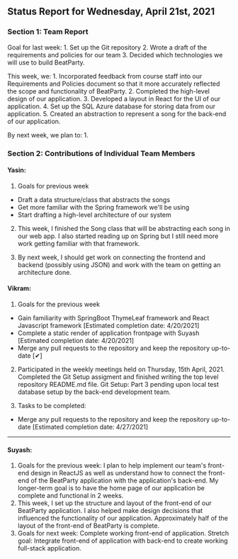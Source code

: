 ## Status Report for Wednesday, April 21st, 2021

### Section 1: Team Report
Goal for last week: 1. Set up the Git repository
                    2. Wrote a draft of the requirements and policies for our team
                    3. Decided which technologies we will use to build BeatParty.

This week, we: 1. Incorporated feedback from course staff into our Requirements and Policies document 
                  so that it more accurately reflected the scope and functionality of BeatParty.
               2. Completed the high-level design of our application.
               3. Developed a layout in React for the UI of our application.
               4. Set up the SQL Azure database for storing data from our application.
               5. Created an abstraction to represent a song for the back-end of our application.

By next week, we plan to: 1. 
  
### Section 2: Contributions of Individual Team Members

#### Yasin:
1. Goals for previous week
  - Draft a data structure/class that abstracts the songs
  - Get more familiar with the Spring framework we'll be using
  - Start drafting a high-level architecture of our system

2. This week, I finished the Song class that will be abstracting each song in our web app. I also started reading up on Spring but I still need more work getting familiar with that framework. 

3. By next week, I should get work on connecting the frontend and backend (possibly using JSON) and work with the team on getting an architecture done.
  
#### Vikram:
1. Goals for the previous week 
  - Gain familiarity with SpringBoot ThymeLeaf framework and React Javascript framework [Estimated completion date: 4/20/2021]
  - Complete a static render of application frontpage with Suyash [Estimated completion date: 4/20/2021]
  - Merge any pull requests to the repository and keep the repository up-to-date [✔] 

2. Participated in the weekly meetings held on Thursday, 15th April, 2021. Completed the Git Setup assigment and finished writing the top level repository README.md file. Git Setup: Part 3 pending upon local test database setup by the back-end development team.

3. Tasks to be completed:
  - Merge any pull requests to the repository and keep the repository up-to-date [Estimated completion date: 4/27/2021] 

  ---
#### Suyash:

1. Goals for the previous week: I plan to help implement our team's front-end design in ReactJS as well as understand how to connect the front-end of the BeatParty application with the application's back-end. My longer-term goal is to have the home page of our application be complete and functional in 2 weeks.
2. This week, I set up the structure and layout of the front-end of our BeatParty application. I also helped make design decisions that influenced the functionality of our application. Approximately half of the layout of the front-end of BeatParty is complete.
3. Goals for next week: Complete working front-end of application. Stretch goal: Integrate front-end of application with back-end to create working full-stack application.
